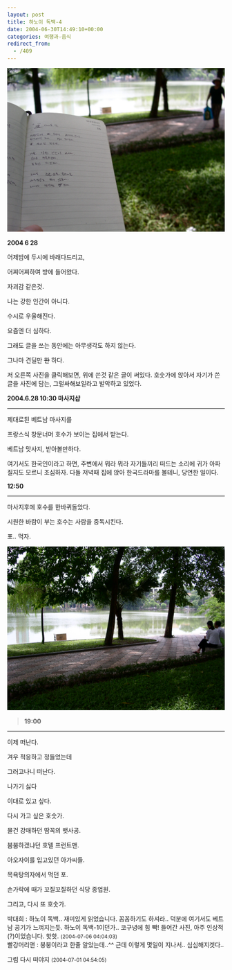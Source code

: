 ```yaml
---
layout: post
title: 하노이 독백-4
date: 2004-06-30T14:49:10+00:00
categories: 여행과-음식
redirect_from:
  - /409
---
```


![ ](/assets/media/uploads_2004_06_PICT0709.jpg)

<b>2004 6 28</b>

> 

어제밤에 두시에 바래다드리고,

어찌어찌하여 방에 들어왔다.

자괴감 같은것.

나는 강한 인간이 아니다.

수시로 우울해진다.

요즘엔 더 심하다.

그래도 글을 쓰는 동안에는 아무생각도 하지 않는다.

그나마 견딜만 <s>한</s> 하다.

저 오른쪽 사진을 클릭해보면, 위에 쓴것 같은 글이 써있다. 호숫가에 앉아서 자기가 쓴 글을 사진에 담는, 그럴싸해보일라고 발악하고 있었다.

> 

<b>2004.6.28 10:30 마사지샵</b>

---

제대로된 베트남 마사지를

프랑스식 창문너머 호수가 보이는 집에서 받는다.

베트남 맛사지, 받아볼만하다.

여기서도 한국인이라고 하면, 주변에서 뭐라 뭐라 자기들끼리 떠드는 소리에 귀가 아파질지도 모르니 조심하자. 다들 저녁때 집에 앉아 한국드라마를 볼테니, 당연한 일이다.

> 

<b>12:50</b>

---

마사지후에 호수를 한바퀴돌았다.

시원한 바람이 부는 호수는 사람을 중독시킨다.

포.. 먹자.

![ ](/assets/media/uploads_2004_06_PICT0704.jpg)

> <b>19:00</b>

---

이제 떠난다.

겨우 적응하고 정들었는데

그러고나니 떠난다.

나가기 싫다

이대로 있고 싶다.

다시 가고 싶은 호숫가.

물건 강매하던 땀꼭의 뱃사공.

붐붐하겠냐던 호텔 프런트맨.

아오자이를 입고있던 아가씨들.

목욕탕의자에서 먹던 포.

손가락에 때가 꼬질꼬질하던 식당 종업원.

그리고, 다시 또 호숫가.
<div id=comments>
<div class=comment>
<!--- cmt:763 --->
<!--- mail: --->
<!--- parent:0 --->
박대희 : 
하노이 독백.. 재미있게 읽었습니다. 꼼꼼하기도 하셔라.. 덕분에 여기서도 베트남 공기가 느껴지는듯.
하노이 독백-1이던가.. 코구녕에 힘 빡! 들어간 사진, 아주 인상적(?)이었습니다. 핫핫.
 <small>(2004-07-06 04:04:03)</small>
</div>
<div class=comment>
<!--- cmt:764 --->
<!--- mail: --->
<!--- parent:0 --->
빨강머리앤 : 
붕붕이라고 한줄 알았는데..^^
근데 이렇게 몇일이 지나서..
심심해지겟다..

그럼 다시 떠야지
 <small>(2004-07-01 04:54:05)</small>
</div>
</div>
